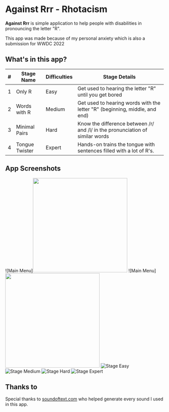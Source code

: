 # Against Rrr - Rhotacism

**Against Rrr** is simple application to help people with disabilities in pronouncing the letter "R".

This app was made because of my personal anxiety which is also a submission for WWDC 2022

## What's in this app?

| # | Stage Name        | Difficulties  | Stage Details                                                                 |
| - | ----------------- | ------------- | ----------------------------------------------------------------------------- |
| 1 | Only R            | Easy          | Get used to hearing the letter "R" until you get bored                        |
| 2 | Words with R      | Medium        | Get used to hearing words with the letter "R" (beginning, middle, and end)    |
| 3 | Minimal Pairs     | Hard          | Know the difference between /r/ and /l/ in the pronunciation of similar words |
| 4 | Tongue Twister    | Expert        | Hands-on trains the tongue with sentences filled with a lot of R's.           |


## App Screenshots

![Main Menu]<img src="/Resources/AppScreenshot/1.%20Main%20Menu.png" width="300">
![Main Menu]<img src="/Resources/AppScreenshot/1.%20Main%20Menu.png" width="300">
![Stage Easy](/Resources/AppScreenshot/2.%20Stage%20Easy.png?raw=true "Stage Easy")
![Stage Medium](/Resources/AppScreenshot/3.%20Stage%20Medium.png?raw=true "Stage Medium")
![Stage Hard](/Resources/AppScreenshot/4.%20Stage%20Hard.png?raw=true "Stage Hard")
![Stage Expert](/Resources/AppScreenshot/5.%20Stage%20Expert.png?raw=true "Stage Expert")


## Thanks to

Special thanks to [soundoftext.com](https://soundoftext.com/) who helped generate every sound I used in this app.
